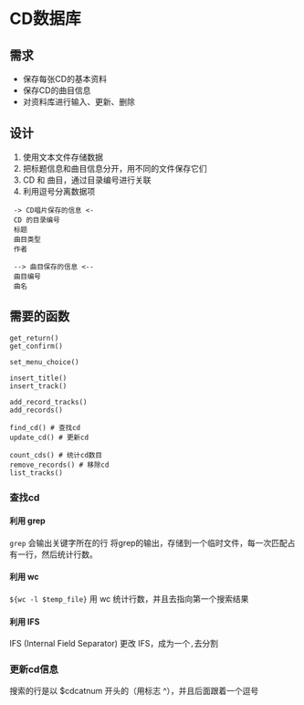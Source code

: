 # CD数据库
## 需求
- 保存每张CD的基本资料
- 保存CD的曲目信息
- 对资料库进行输入、更新、删除

## 设计
1. 使用文本文件存储数据
2. 把标题信息和曲目信息分开，用不同的文件保存它们
3. CD 和 曲目，通过目录编号进行关联
4. 利用逗号分离数据项

```
 -> CD唱片保存的信息 <-
 CD 的目录编号
 标题
 曲目类型
 作者
 
 --> 曲目保存的信息 <--
 曲目编号
 曲名
```

## 需要的函数
```shell
get_return()
get_confirm()

set_menu_choice()

insert_title() 
insert_track()

add_record_tracks()
add_records()

find_cd() # 查找cd
update_cd() # 更新cd

count_cds() # 统计cd数目
remove_records() # 移除cd
list_tracks()
```

### 查找cd
#### 利用 grep 
`grep` 会输出关键字所在的行
将grep的输出，存储到一个临时文件，每一次匹配占有一行，然后统计行数。
#### 利用 wc
`${wc -l $temp_file}` 用 wc 统计行数，并且去指向第一个搜索结果

#### 利用 IFS
IFS (Internal Field Separator) 
更改 IFS，成为一个`,`去分割

### 更新cd信息
搜索的行是以 $cdcatnum 开头的（用标志 ^），并且后面跟着一个逗号